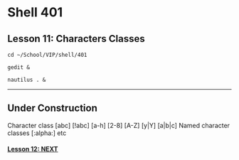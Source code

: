 # Shell 401
## Lesson 11: Characters Classes

`cd ~/School/VIP/shell/401`

`gedit &`

`nautilus . &`

___

## Under Construction

Character class [abc] [!abc] [a-h] [2-8] [A-Z] [y|Y] [a|b|c]
Named character classes [:alpha:] etc

#### [Lesson 12: NEXT](https://github.com/inkVerb/vip/blob/master/401-shell/Lesson-12.md)
